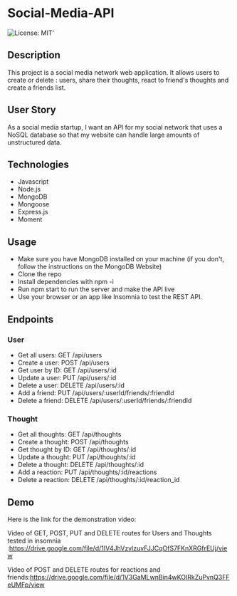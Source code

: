 # Social-Media-API
![License: MIT](https://img.shields.io/badge/License-MIT-yellow.svg)' 


## Description

This project is a social media network web application. It allows users to create or delete : users, share their thoughts, react to friend's thoughts and create a friends list.

## User Story

As a social media startup, I want an API for my social network that uses a NoSQL database so that my website can handle large amounts of unstructured data.

## Technologies
- Javascript
- Node.js
- MongoDB
- Mongoose
- Express.js
- Moment

## Usage

- Make sure you have MongoDB installed on your machine (if you don't, follow the instructions on the MongoDB Website)
- Clone the repo
- Install dependencies with npm -i
- Run npm start to run the server and make the API live
- Use your browser or an app like Insomnia to test the REST API.

## Endpoints

### User

- Get all users: GET /api/users
- Create a user: POST /api/users
- Get user by ID: GET /api/users/:id
- Update a user: PUT /api/users/:id
- Delete a user: DELETE /api/users/:id
- Add a friend: PUT /api/users/:userId/friends/:friendId
- Delete a friend: DELETE /api/users/:userId/friends/:friendId

### Thought

- Get all thoughts: GET /api/thoughts
- Create a thought: POST /api/thoughts
- Get thought by ID: GET /api/thoughts/:id
- Update a thought: PUT /api/thoughts/:id
- Delete a thought: DELETE /api/thoughts/:id
- Add a reaction: PUT /api/thoughts/:id/reactions
- Delete a reaction: DELETE /api/thoughts/:id/reaction_id

## Demo
Here is the link for the demonstration video:

Video of GET, POST, PUT and DELETE routes for Users and Thoughts tested in insomnia :https://drive.google.com/file/d/1IV4JhVzvlzuvFJJCqOfS7FKnXRGfrEUj/view

Video of  POST and DELETE routes for reactions and friends:https://drive.google.com/file/d/1V3GaMLwnBin4wKOIRkZuPvnQ3FFeUMFp/view

